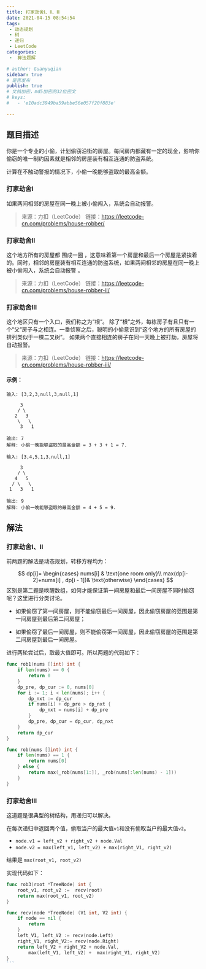 ```yaml
---
title: 打家劫舍Ⅰ、Ⅱ、Ⅲ
date: 2021-04-15 08:54:54
tags:
 - 动态规划
 - 树
 - 递归
 - LeetCode
categories:
 -  算法题解

# author: Guanyuqian
sidebar: true
# 是否发布
publish: true
# 文档加密，md5加密的32位密文
# keys:
# 	- 'e10adc3949ba59abbe56e057f20f883e'

---
```


## 题目描述

你是一个专业的小偷，计划偷窃沿街的房屋。每间房内都藏有一定的现金，影响你偷窃的唯一制约因素就是相邻的房屋装有相互连通的防盗系统。

计算在不触动警报的情况下，小偷一晚能够盗取的最高金额。

<!-- more -->

### 打家劫舍Ⅰ

如果两间相邻的房屋在同一晚上被小偷闯入，系统会自动报警。

> 来源：力扣（LeetCode）
> 链接：https://leetcode-cn.com/problems/house-robber/

### 打家劫舍Ⅱ

这个地方所有的房屋都 围成一圈 ，这意味着第一个房屋和最后一个房屋是紧挨着的。同时，相邻的房屋装有相互连通的防盗系统，如果两间相邻的房屋在同一晚上被小偷闯入，系统会自动报警 。

> 来源：力扣（LeetCode）
> 链接：https://leetcode-cn.com/problems/house-robber-ii/

### 打家劫舍Ⅲ

这个地区只有一个入口，我们称之为“根”。 除了“根”之外，每栋房子有且只有一个“父“房子与之相连。一番侦察之后，聪明的小偷意识到“这个地方的所有房屋的排列类似于一棵二叉树”。 如果两个直接相连的房子在同一天晚上被打劫，房屋将自动报警。

> 来源：力扣（LeetCode）
> 链接：https://leetcode-cn.com/problems/house-robber-iii/




#### 示例：

```
输入: [3,2,3,null,3,null,1]

     3
    / \
   2   3
    \   \ 
     3   1

输出: 7 
解释: 小偷一晚能够盗取的最高金额 = 3 + 3 + 1 = 7.

输入: [3,4,5,1,3,null,1]

     3
    / \
   4   5
  / \   \ 
 1   3   1

输出: 9
解释: 小偷一晚能够盗取的最高金额 = 4 + 5 = 9.
```

## 解法

### 打家劫舍Ⅰ、Ⅱ



前两题的解法是动态规划，转移方程均为： 

$$
dp[i]=
\begin{cases}
nums[i] & \text{one room only}\\
max(dp[i-2]+nums[i] , dp[i - 1])& \text{otherwise}
\end{cases}
$$
区别是第二题是唤醒数组，如何才能保证第一间房屋和最后一间房屋不同时偷窃呢？这里进行分类讨论。

- 如果偷窃了第一间房屋，则不能偷窃最后一间房屋，因此偷窃房屋的范围是第一间房屋到最后第二间房屋；

- 如果偷窃了最后一间房屋，则不能偷窃第一间房屋，因此偷窃房屋的范围是第二间房屋到最后一间房屋。

进行两轮尝试后，取最大值即可。所以两题的代码如下：

```go
func rob1(nums []int) int {
    if len(nums) == 0 {
        return 0
    }
    dp_pre, dp_cur := 0, nums[0]
    for i := 1; i < len(nums); i++ {
        dp_nxt := dp_cur
        if nums[i] + dp_pre > dp_nxt {
            dp_nxt = nums[i] + dp_pre
        }
        dp_pre, dp_cur = dp_cur, dp_nxt
    }
    return dp_cur
}

func rob(nums []int) int {
    if len(nums) == 1 {
        return nums[0]
    } else {
        return max(_rob(nums[1:]), _rob(nums[:len(nums) - 1]))
    }
}
```





### 打家劫舍Ⅲ

这道题是很典型的树结构，用递归可以解决。

在每次递归中返回两个值，偷取当户的最大值`v1`和没有偷取当户的最大值`v2`。

- `node.v1 = left_v2 + right_v2 + node.Val`
- `node.v2 = max(left_v1, left_v2) + max(right_V1, right_v2)`

结果是  `max(root_v1, root_v2)`

实现代码如下：

````go
func rob3(root *TreeNode) int {
    root_v1, root_v2 :=  recv(root)
    return max(root_v1, root_v2)
}

func recv(node *TreeNode) (V1 int, V2 int) {
    if node == nil {
        return
    }
    left_V1, left_V2 := recv(node.Left)
    right_V1, right_V2:= recv(node.Right)
    return left_V2 + right_V2 + node.Val,
        max(left_V1, left_V2) +  max(right_V1, right_V2)
}
```



